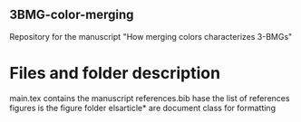 ## 3BMG-color-merging
 Repository for the manuscript "How merging colors characterizes 3-BMGs"

 # Files and folder description
 main.tex contains the manuscript
 references.bib hase the list of references
 figures is the figure folder 
 elsarticle* are document class for formatting 

